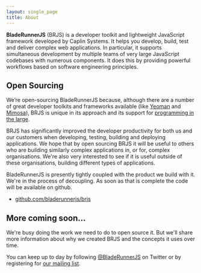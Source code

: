 ```yaml
---
layout: single_page
title: About
---
```


**BladeRunnerJS** (BRJS) is a developer toolkit and lightweight JavaScript framework developed by Caplin Systems. It helps you develop, build, test and deliver complex web applications. In particular, it supports simultaneous development by multiple teams of very large JavaScript codebases with numerous components. It does this by providing powerful workflows based on software engineering principles.

## Open Sourcing

We’re open-sourcing BladeRunnerJS because, although there are a number of great developer toolkits and frameworks available (like [Yeoman](http://yeoman.io) and [Mimosa](http://mimosajs.com/)), BRJS is unique in its approach and its support for [programming in the large](http://en.wikipedia.org/wiki/Programming_in_the_large_and_programming_in_the_small).

BRJS has significantly improved the developer productivity for both us and our customers when developing, testing, building and deploying applications. We hope that by open sourcing BRJS it will be useful to others who are building similarly complex applications in, or for, complex organisations. We're also very interested to see if it is useful outside of these organisations, building different types of applications.

BladeRunnerJS is presently tightly coupled with the product we build with it. We're in the process of decoupling. As soon as that is complete the code will be available on github.

* [github.com/bladerunnerjs/brjs](https://github.com/bladerunnerjs/brjs)

## More coming soon...

We're busy doing the work we need to do to open source it. But we'll share more information about why we created BRJS and the concepts it uses over time.

You can keep up to day by following [@BladeRunnerJS](https://twitter.com/BladeRunnerJS) on Twitter or by registering for [our mailing list](http://caplin.us7.list-manage.com/subscribe/?u=b11bf2689d15a7cdd68a0904a&amp;id=4649bf0c91).